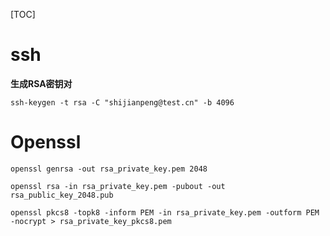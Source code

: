 [TOC]

# ssh

**生成RSA密钥对**

```shell
ssh-keygen -t rsa -C "shijianpeng@test.cn" -b 4096
```


# Openssl

```shell
openssl genrsa -out rsa_private_key.pem 2048

openssl rsa -in rsa_private_key.pem -pubout -out rsa_public_key_2048.pub

openssl pkcs8 -topk8 -inform PEM -in rsa_private_key.pem -outform PEM -nocrypt > rsa_private_key_pkcs8.pem
```

